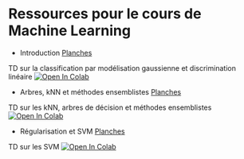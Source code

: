 # Ressources pour le cours de Machine Learning


* Introduction [Planches](https://github.com/stepherbin/teaching/blob/master/ENSTA/cours_ml_intro_2025.pdf)

TD sur la classification par modélisation gaussienne et discrimination linéaire
[![Open In Colab](https://colab.research.google.com/assets/colab-badge.svg)](https://colab.research.google.com/github/stepherbin/teaching/blob/master/ENSTA/td_gaussien_bayesien.ipynb)

* Arbres, kNN et méthodes ensemblistes [Planches](https://github.com/stepherbin/teaching/blob/master/ENSTA/cours_tree_kNN_2023_merged.pdf)

TD sur les kNN, arbres de décision et méthodes ensemblistes
[![Open In Colab](https://colab.research.google.com/assets/colab-badge.svg)](https://colab.research.google.com/github/stepherbin/teaching/blob/master/FormationML/td_arbres_knn_new_2023.ipynb)


* Régularisation et SVM [Planches](https://github.com/stepherbin/teaching/blob/master/ENSTA/cours_ml_regularisation_svm_2025.pdf)

TD sur les SVM
[![Open In Colab](https://colab.research.google.com/assets/colab-badge.svg)](https://colab.research.google.com/github/stepherbin/teaching/blob/master/FormationML/td_svm_2023.ipynb)



